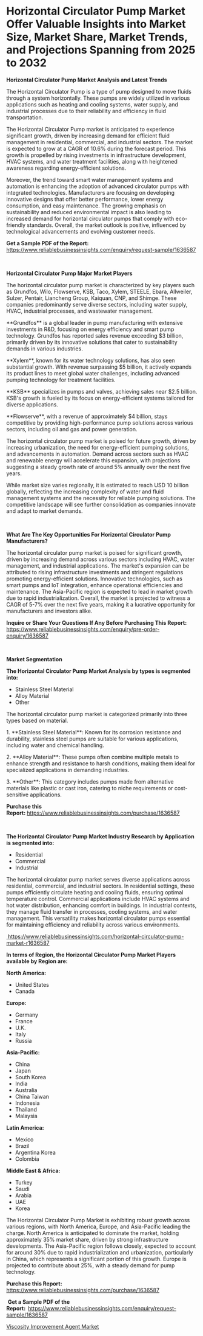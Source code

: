 <p><h1>Horizontal Circulator Pump Market Offer Valuable Insights into Market Size, Market Share, Market Trends, and Projections Spanning from 2025 to 2032</h1></p><p><strong>Horizontal Circulator Pump Market Analysis and Latest Trends</strong></p>
<p><p>The Horizontal Circulator Pump is a type of pump designed to move fluids through a system horizontally. These pumps are widely utilized in various applications such as heating and cooling systems, water supply, and industrial processes due to their reliability and efficiency in fluid transportation. </p><p>The Horizontal Circulator Pump market is anticipated to experience significant growth, driven by increasing demand for efficient fluid management in residential, commercial, and industrial sectors. The market is expected to grow at a CAGR of 10.6% during the forecast period. This growth is propelled by rising investments in infrastructure development, HVAC systems, and water treatment facilities, along with heightened awareness regarding energy-efficient solutions. </p><p>Moreover, the trend toward smart water management systems and automation is enhancing the adoption of advanced circulator pumps with integrated technologies. Manufacturers are focusing on developing innovative designs that offer better performance, lower energy consumption, and easy maintenance. The growing emphasis on sustainability and reduced environmental impact is also leading to increased demand for horizontal circulator pumps that comply with eco-friendly standards. Overall, the market outlook is positive, influenced by technological advancements and evolving customer needs.</p></p>
<p><strong>Get a Sample PDF of the Report:&nbsp;</strong> <a href="https://www.reliablebusinessinsights.com/enquiry/request-sample/1636587?utm_campaign=3314&utm_medium=2&utm_source=Github&utm_content=ia&utm_term=23032025&utm_id=horizontal-circulator-pump">https://www.reliablebusinessinsights.com/enquiry/request-sample/1636587</a></p>
<p>&nbsp;</p>
<p><strong>Horizontal Circulator Pump Major Market Players</strong></p>
<p><p>The horizontal circulator pump market is characterized by key players such as Grundfos, Wilo, Flowserve, KSB, Taco, Xylem, STEELE, Ebara, Allweiler, Sulzer, Pentair, Liancheng Group, Kaiquan, CNP, and Shimge. These companies predominantly serve diverse sectors, including water supply, HVAC, industrial processes, and wastewater management.</p><p>**Grundfos** is a global leader in pump manufacturing with extensive investments in R&D, focusing on energy efficiency and smart pump technology. Grundfos has reported sales revenue exceeding $3 billion, primarily driven by its innovative solutions that cater to sustainability demands in various industries.</p><p>**Xylem**, known for its water technology solutions, has also seen substantial growth. With revenue surpassing $5 billion, it actively expands its product lines to meet global water challenges, including advanced pumping technology for treatment facilities.</p><p>**KSB** specializes in pumps and valves, achieving sales near $2.5 billion. KSB's growth is fueled by its focus on energy-efficient systems tailored for diverse applications.</p><p>**Flowserve**, with a revenue of approximately $4 billion, stays competitive by providing high-performance pump solutions across various sectors, including oil and gas and power generation.</p><p>The horizontal circulator pump market is poised for future growth, driven by increasing urbanization, the need for energy-efficient pumping solutions, and advancements in automation. Demand across sectors such as HVAC and renewable energy will accelerate this expansion, with projections suggesting a steady growth rate of around 5% annually over the next five years.</p><p>While market size varies regionally, it is estimated to reach USD 10 billion globally, reflecting the increasing complexity of water and fluid management systems and the necessity for reliable pumping solutions. The competitive landscape will see further consolidation as companies innovate and adapt to market demands.</p></p>
<p>&nbsp;</p>
<p><strong>What Are The Key Opportunities For Horizontal Circulator Pump Manufacturers?</strong></p>
<p><p>The horizontal circulator pump market is poised for significant growth, driven by increasing demand across various sectors including HVAC, water management, and industrial applications. The market's expansion can be attributed to rising infrastructure investments and stringent regulations promoting energy-efficient solutions. Innovative technologies, such as smart pumps and IoT integration, enhance operational efficiencies and maintenance. The Asia-Pacific region is expected to lead in market growth due to rapid industrialization. Overall, the market is projected to witness a CAGR of 5-7% over the next five years, making it a lucrative opportunity for manufacturers and investors alike.</p></p>
<p><strong>Inquire or Share Your Questions If Any Before Purchasing This Report:</strong> <a href="https://www.reliablebusinessinsights.com/enquiry/pre-order-enquiry/1636587?utm_campaign=3314&utm_medium=2&utm_source=Github&utm_content=ia&utm_term=23032025&utm_id=horizontal-circulator-pump">https://www.reliablebusinessinsights.com/enquiry/pre-order-enquiry/1636587</a></p>
<p>&nbsp;</p>
<p><strong>Market Segmentation</strong></p>
<p><strong>The Horizontal Circulator Pump Market Analysis by types is segmented into:</strong></p>
<p><ul><li>Stainless Steel Material</li><li>Alloy Material</li><li>Other</li></ul></p>
<p><p>The horizontal circulator pump market is categorized primarily into three types based on material. </p><p>1. **Stainless Steel Material**: Known for its corrosion resistance and durability, stainless steel pumps are suitable for various applications, including water and chemical handling.</p><p>2. **Alloy Material**: These pumps often combine multiple metals to enhance strength and resistance to harsh conditions, making them ideal for specialized applications in demanding industries.</p><p>3. **Other**: This category includes pumps made from alternative materials like plastic or cast iron, catering to niche requirements or cost-sensitive applications.</p></p>
<p><strong>Purchase this Report:&nbsp;</strong><a href="https://www.reliablebusinessinsights.com/purchase/1636587?utm_campaign=3314&utm_medium=2&utm_source=Github&utm_content=ia&utm_term=23032025&utm_id=horizontal-circulator-pump">https://www.reliablebusinessinsights.com/purchase/1636587</a></p>
<p>&nbsp;</p>
<p><strong>The Horizontal Circulator Pump Market Industry Research by Application is segmented into:</strong></p>
<p><ul><li>Residential</li><li>Commercial</li><li>Industrial</li></ul></p>
<p><p>The horizontal circulator pump market serves diverse applications across residential, commercial, and industrial sectors. In residential settings, these pumps efficiently circulate heating and cooling fluids, ensuring optimal temperature control. Commercial applications include HVAC systems and hot water distribution, enhancing comfort in buildings. In industrial contexts, they manage fluid transfer in processes, cooling systems, and water management. This versatility makes horizontal circulator pumps essential for maintaining efficiency and reliability across various environments.</p></p>
<p><a href="https://www.reliablebusinessinsights.com/horizontal-circulator-pump-market-r1636587?utm_campaign=3314&utm_medium=2&utm_source=Github&utm_content=ia&utm_term=23032025&utm_id=horizontal-circulator-pump">&nbsp;https://www.reliablebusinessinsights.com/horizontal-circulator-pump-market-r1636587</a></p>
<p><strong>In terms of Region, the Horizontal Circulator Pump Market Players available by Region are:</strong></p>
<p>
    <p> <strong> North America: </strong>
        <ul>
            <li>United States</li>
            <li>Canada</li>
        </ul>
        </p> 
    <p> <strong> Europe: </strong>
        <ul>
            <li>Germany</li>
            <li>France</li>
            <li>U.K.</li>
            <li>Italy</li>
            <li>Russia</li>
        </ul>
        </p> 
    <p> <strong> Asia-Pacific: </strong>
        <ul>
            <li>China</li>
            <li>Japan</li>
            <li>South Korea</li>
            <li>India</li>
            <li>Australia</li>
            <li>China Taiwan</li>
            <li>Indonesia</li>
            <li>Thailand</li>
            <li>Malaysia</li>
        </ul>
        </p> 
    <p> <strong> Latin America: </strong>
        <ul>
            <li>Mexico</li>
            <li>Brazil</li>
            <li>Argentina Korea</li>
            <li>Colombia</li>
        </ul>
        </p> 
    <p> <strong> Middle East & Africa: </strong>
        <ul>
            <li>Turkey</li>
            <li>Saudi</li>
            <li>Arabia</li>
            <li>UAE</li>
            <li>Korea</li>
        </ul>
    </p>
    </p>
<p><p>The Horizontal Circulator Pump Market is exhibiting robust growth across various regions, with North America, Europe, and Asia-Pacific leading the charge. North America is anticipated to dominate the market, holding approximately 35% market share, driven by strong infrastructure developments. The Asia-Pacific region follows closely, expected to account for around 30% due to rapid industrialization and urbanization, particularly in China, which represents a significant portion of this growth. Europe is projected to contribute about 25%, with a steady demand for pump technology.</p></p>
<p><strong>Purchase this Report: </strong><a href="https://www.reliablebusinessinsights.com/purchase/1636587?utm_campaign=3314&utm_medium=2&utm_source=Github&utm_content=ia&utm_term=23032025&utm_id=horizontal-circulator-pump">https://www.reliablebusinessinsights.com/purchase/1636587</a></p>
<p>&nbsp;<strong>Get a Sample PDF of the Report:&nbsp;&nbsp;</strong><a href="https://www.reliablebusinessinsights.com/enquiry/request-sample/1636587?utm_campaign=3314&utm_medium=2&utm_source=Github&utm_content=ia&utm_term=23032025&utm_id=horizontal-circulator-pump">https://www.reliablebusinessinsights.com/enquiry/request-sample/1636587</a></p>
<p><strong></strong></p>
<p><p><a href="https://github.com/kukolkasimo5/Market-Research-Report-List-1/blob/main/viscosity-improvement-agent-market.md?utm_campaign=3314&utm_medium=2&utm_source=Github&utm_content=ia&utm_term=23032025&utm_id=horizontal-circulator-pump">Viscosity Improvement Agent Market</a></p></p>